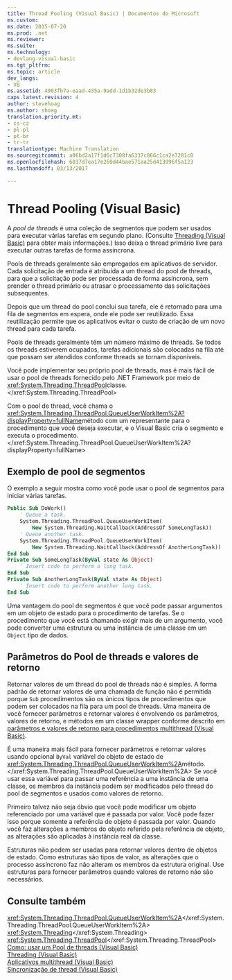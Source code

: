```yaml
---
title: Thread Pooling (Visual Basic) | Documentos do Microsoft
ms.custom: 
ms.date: 2015-07-20
ms.prod: .net
ms.reviewer: 
ms.suite: 
ms.technology:
- devlang-visual-basic
ms.tgt_pltfrm: 
ms.topic: article
dev_langs:
- VB
ms.assetid: 4903fb7a-eaad-435a-9add-1d1b32de3b83
caps.latest.revision: 4
author: stevehoag
ms.author: shoag
translation.priority.mt:
- cs-cz
- pl-pl
- pt-br
- tr-tr
translationtype: Machine Translation
ms.sourcegitcommit: a06bd2a17f1d6c7308fa6337c866c1ca2e7281c0
ms.openlocfilehash: 6037d7ea17e260d44bae571aa25d413996f5a123
ms.lasthandoff: 03/13/2017

---
```

# <a name="thread-pooling-visual-basic"></a>Thread Pooling (Visual Basic)
A *pool de threads* é uma coleção de segmentos que podem ser usados para executar várias tarefas em segundo plano. (Consulte [Threading (Visual Basic)](../../../../visual-basic/programming-guide/concepts/threading/index.md) para obter mais informações.) Isso deixa o thread primário livre para executar outras tarefas de forma assíncrona.  
  
 Pools de threads geralmente são empregados em aplicativos de servidor. Cada solicitação de entrada é atribuída a um thread do pool de threads, para que a solicitação pode ser processada de forma assíncrona, sem prender o thread primário ou atrasar o processamento das solicitações subsequentes.  
  
 Depois que um thread do pool conclui sua tarefa, ele é retornado para uma fila de segmentos em espera, onde ele pode ser reutilizado. Essa reutilização permite que os aplicativos evitar o custo de criação de um novo thread para cada tarefa.  
  
 Pools de threads geralmente têm um número máximo de threads. Se todos os threads estiverem ocupados, tarefas adicionais são colocadas na fila até que possam ser atendidos conforme threads se tornam disponíveis.  
  
 Você pode implementar seu próprio pool de threads, mas é mais fácil de usar o pool de threads fornecido pelo .NET Framework por meio de <xref:System.Threading.ThreadPool>classe.</xref:System.Threading.ThreadPool>  
  
 Com o pool de thread, você chama o <xref:System.Threading.ThreadPool.QueueUserWorkItem%2A?displayProperty=fullName>método com um representante para o procedimento que você deseja executar, e o Visual Basic cria o segmento e executa o procedimento.</xref:System.Threading.ThreadPool.QueueUserWorkItem%2A?displayProperty=fullName>  
  
## <a name="thread-pooling-example"></a>Exemplo de pool de segmentos  
 O exemplo a seguir mostra como você pode usar o pool de segmentos para iniciar várias tarefas.  
  
```vb  
Public Sub DoWork()  
    ' Queue a task.  
    System.Threading.ThreadPool.QueueUserWorkItem(  
        New System.Threading.WaitCallback(AddressOf SomeLongTask))  
    ' Queue another task.  
    System.Threading.ThreadPool.QueueUserWorkItem(  
        New System.Threading.WaitCallback(AddressOf AnotherLongTask))  
End Sub  
Private Sub SomeLongTask(ByVal state As Object)  
    ' Insert code to perform a long task.  
End Sub  
Private Sub AnotherLongTask(ByVal state As Object)  
    ' Insert code to perform another long task.  
End Sub  
```  
  
 Uma vantagem do pool de segmentos é que você pode passar argumentos em um objeto de estado para o procedimento de tarefas. Se o procedimento que você está chamando exigir mais de um argumento, você pode converter uma estrutura ou uma instância de uma classe em um `Object` tipo de dados.  
  
## <a name="thread-pool-parameters-and-return-values"></a>Parâmetros do Pool de threads e valores de retorno  
 Retornar valores de um thread do pool de threads não é simples. A forma padrão de retornar valores de uma chamada de função não é permitida porque `Sub` procedimentos são os únicos tipos de procedimentos que podem ser colocados na fila para um pool de threads. Uma maneira de você fornecer parâmetros e retornar valores é envolvendo os parâmetros, valores de retorno, e métodos em um classe wrapper conforme descrito em [parâmetros e valores de retorno para procedimentos multithread (Visual Basic)](../../../../visual-basic/programming-guide/concepts/threading/parameters-and-return-values-for-multithreaded-procedures.md).  
  
 É uma maneira mais fácil para fornecer parâmetros e retornar valores usando opcional `ByVal` variável do objeto de estado de <xref:System.Threading.ThreadPool.QueueUserWorkItem%2A>método.</xref:System.Threading.ThreadPool.QueueUserWorkItem%2A> Se você usar essa variável para passar uma referência a uma instância de uma classe, os membros da instância podem ser modificados pelo thread do pool de segmentos e usados como valores de retorno.  
  
 Primeiro talvez não seja óbvio que você pode modificar um objeto referenciado por uma variável que é passada por valor. Você pode fazer isso porque somente a referência de objeto é passada por valor. Quando você faz alterações a membros do objeto referido pela referência de objeto, as alterações são aplicadas à instância real da classe.  
  
 Estruturas não podem ser usadas para retornar valores dentro de objetos de estado. Como estruturas são tipos de valor, as alterações que o processo assíncrono faz não alteram os membros da estrutura original. Use estruturas para fornecer parâmetros quando valores de retorno não são necessários.  
  
## <a name="see-also"></a>Consulte também  
 <xref:System.Threading.ThreadPool.QueueUserWorkItem%2A></xref:System.Threading.ThreadPool.QueueUserWorkItem%2A>   
 <xref:System.Threading></xref:System.Threading>   
 <xref:System.Threading.ThreadPool></xref:System.Threading.ThreadPool>   
 [Como: usar um Pool de threads (Visual Basic)](../../../../visual-basic/programming-guide/concepts/threading/how-to-use-a-thread-pool.md)   
 [Threading (Visual Basic)](../../../../visual-basic/programming-guide/concepts/threading/index.md)   
 [Aplicativos multithread (Visual Basic)](../../../../visual-basic/programming-guide/concepts/threading/multithreaded-applications.md)   
 [Sincronização de thread (Visual Basic)](../../../../visual-basic/programming-guide/concepts/threading/thread-synchronization.md)
